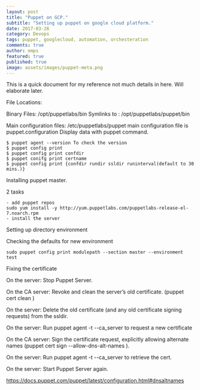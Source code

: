 ```yaml
---
layout: post
title: "Puppet on GCP."
subtitle: "Setting up puppet on google cloud platform."
date: 2017-03-26
category: Devops
tags: puppet, googlecloud, automation, orchesteration
comments: true
author: omps
featured: true
published: true
image: assets/images/puppet-meta.png
---
```


This is a quick document for my reference not much details in here. Will elaborate later.

File Locations:

Binary Files: /opt/puppetlabs/bin
Symlinks to : /opt/puppetlabs/puppet/bin

Main configuration files: /etc/puppetlabs/puppet main configuration file is puppet.configuration
Display data with puppet command.

    $ puppet agent --version To check the version
    $ puppet config print
    $ puppet config print confdir
    $ puppet conifg print certname
    $ puppet config print {confdir rundir ssldir runinterval(default to 30 mins.)}


Installing puppet master.

2 tasks

    - add puppet repos
    sudo yum install -y http://yum.puppetlabs.com/puppetlabs-release-el-7.noarch.rpm
    - install the server

Setting up directory environment

Checking the defaults for new environment

    sudo puppet config print modulepath --section master --environment test

Fixing the certificate

On the server: Stop Puppet Server.

On the CA server: Revoke and clean the server’s old certificate. (puppet cert clean <NAME>)

On the server: Delete the old certificate (and any old certificate signing requests) from the ssldir.

On the server: Run puppet agent -t --ca_server <CA HOSTNAME> to request a new certificate

On the CA server: Sign the certificate request, explicitly allowing alternate names (puppet cert sign --allow-dns-alt-names <NAME>).

On the server: Run puppet agent -t --ca_server <CA HOSTNAME> to retrieve the cert.

On the server: Start Puppet Server again.

https://docs.puppet.com/puppet/latest/configuration.html#dnsaltnames
